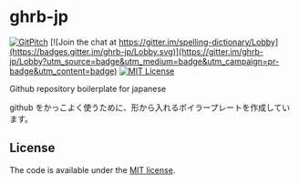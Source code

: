 # ghrb-jp

[![GitPitch](https://gitpitch.com/assets/badge.svg)](https://gitpitch.com/officel/ghrb-jp/master?grs=github&t=moon)
[![Join the chat at https://gitter.im/spelling-dictionary/Lobby](https://badges.gitter.im/ghrb-jp/Lobby.svg)](https://gitter.im/ghrb-jp/Lobby?utm_source=badge&utm_medium=badge&utm_campaign=pr-badge&utm_content=badge)
[![MIT License](http://img.shields.io/badge/license-MIT-blue.svg?style=flat)](LICENSE)


Github repository boilerplate for japanese

github をかっこよく使うために、形から入れるボイラープレートを作成しています。




## License

The code is available under the [MIT license](LICENSE).
